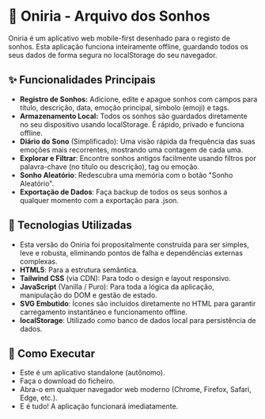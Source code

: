 # 🌙 Oniria - Arquivo dos Sonhos

Oniria é um aplicativo web mobile-first desenhado para o registo de sonhos. Esta aplicação funciona inteiramente offline, guardando todos os seus dados de forma segura no localStorage do seu navegador.

## ✨ Funcionalidades Principais
- **Registro de Sonhos:** Adicione, edite e apague sonhos com campos para título, descrição, data, emoção principal, símbolo (emoji) e tags.
- **Armazenamento Local:** Todos os sonhos são guardados diretamente no seu dispositivo usando localStorage. É rápido, privado e funciona offline.
- **Diário do Sono** (Simplificado): Uma visão rápida da frequência das suas emoções mais recorrentes, mostrando uma contagem de cada uma.
- **Explorar e Filtrar**: Encontre sonhos antigos facilmente usando filtros por palavra-chave (no título ou descrição), tag ou emoção.
- **Sonho Aleatório**: Redescubra uma memória com o botão "Sonho Aleatório".
- **Exportação de Dados**: Faça backup de todos os seus sonhos a qualquer momento com a exportação para .json.

## 🧠 Tecnologias Utilizadas
- Esta versão do Oniria foi propositalmente construída para ser simples, leve e robusta, eliminando pontos de falha e dependências externas complexas.
- **HTML5**: Para a estrutura semântica.
- **Tailwind CSS** (via CDN): Para todo o design e layout responsivo.
- **JavaScript** (Vanilla / Puro): Para toda a lógica da aplicação, manipulação do DOM e gestão de estado.
- **SVG Embutido**: Ícones são incluídos diretamente no HTML para garantir carregamento instantâneo e funcionamento offline.
- **localStorage**: Utilizado como banco de dados local para persistência de dados.

## 🚀 Como Executar
- Este é um aplicativo standalone (autônomo).
- Faça o download do ficheiro.
- Abra-o em qualquer navegador web moderno (Chrome, Firefox, Safari, Edge, etc.).
- E é tudo! A aplicação funcionará imediatamente.






